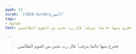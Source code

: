 ```yaml
---
ayah: 21
surah: '[[028-Surah|سورة]]'
tags:
- quran
text: فخرج منها خائفا يترقب ۖ قال رب نجني من القوم الظالمين

---
```

> فخرج منها خائفا يترقب ۖ قال رب نجني من القوم الظالمين
